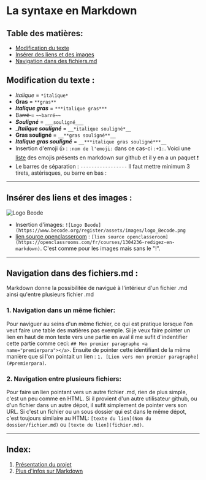 # La syntaxe en Markdown

## Table des matières:
* [Modification du texte](#Modif)
* [Insérer des liens et des images](#liens)
* [Navigation dans des fichiers.md](#Nav)

## Modification du texte <a name="Modif"></a>:

* *Italique* = `*italique*` 
* **Gras** = `**gras**` 
* ***Italique gras*** = `***italique gras***` 
* Ba̶r̶r̶é̶ = `~~barré~~` 
* ___Souligné___ = `___souligné___` 
* ____*Italique souligné*___ = `__*italique souligné*__` 
* ____**Gras souligné**____ = `__**gras souligné**__` 
* ____***Italique gras souligné***____ = `__***italique gras souligné***__` 
* Insertion d'emoji :+1: : `:nom de l'emoji:` dans ce cas-ci `:+1:`. Voici une [liste](https://gist.github.com/rxaviers/7360908) des emojis présents en markdown sur github et il y en a un paquet :exclamation:
* Le barres de séparation : `-----------------` Il faut mettre minimum 3 tirets, astérisques, ou barre en bas :
----------------- 

## Insérer des liens et des images <a name="liens"></a>:

![Logo Beode](https://www.becode.org/register/assets/images/logo_Becode.png) 


* Insertion d'images: `![Logo Beode](https://www.becode.org/register/assets/images/logo_Becode.png`
* [lien source openclasseroom](https://openclassrooms.com/fr/courses/1304236-redigez-en-markdown) : `[lien source openclasseroom](https://openclassrooms.com/fr/courses/1304236-redigez-en-markdown)`. C'est comme pour les images mais sans le "!".

-----------------------

## Navigation dans des fichiers.md <a name="Nav"></a> :

Markdown donne la possibilitée de navigué à l'intérieur d'un fichier .md ainsi qu'entre plusieurs fichier .md

### 1. Navigation dans un même fichier:
Pour naviguer au seins d'un même fichier, ce qui est pratique lorsque l'on veut faire une table des matières pas exemple.
Si je veux faire pointer un lien en haut de mon texte vers une partie en aval il me sufit d'indentifier cette partie comme ceci:
`## Mon premier paragraphe <a name="premierpara"></a>`. Ensuite de pointer cette identifiant de la même manière que si l'on pointait un lien : `1. [Lien vers mon premier paragraphe](#premierpara)`.
### 2. Navigation entre plusieurs fichiers: 
Pour faire un lien pointant vers un autre fichier .md, rien de plus simple, c'est un peu comme en HTML. Si il provient d'un autre utilisateur github, ou d'un fichier dans un autre dépot, il sufit simplement de pointer vers son URL. 
Si c'est un fichier ou un sous dossier qui est dans le même dépot, c'est toujours similaire au HTML: `[texte du lien](Nom du dossier/fichier.md)` ou `[texte du lien](fichier.md)`.

----------------- 
## Index:
1. [Présentation du projet](README.md)
2. [Plus d'infos sur Markdown](whatismd.md)
